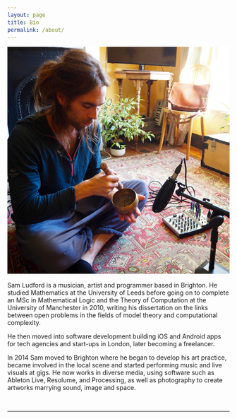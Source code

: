 ```yaml
---
layout: page
title: Bio
permalink: /about/
---
```


<img class="col one right" src="/img/prof_pic-sm.jpg">

<p>
Sam Ludford is a musician, artist and programmer based in Brighton. He studied Mathematics at the University of Leeds before going on to complete an MSc in Mathematical Logic and the Theory of Computation at the University of Manchester in 2010, writing his dissertation on the links between open problems in the fields of model theory and computational complexity.
</p>
<p>
He then moved into software development building iOS and Android apps for tech agencies and start-ups in London, later becoming a freelancer.
</p>
<p>
In 2014 Sam moved to Brighton where he began to develop his art practice, became involved in the local scene and started performing music and live visuals at gigs. He now works in diverse media, using software such as Ableton Live, Resolume, and Processing, as well as photography to create artworks marrying sound, image and space.
</p>

<br/>
<hr/>
<br/>
<span class="contacticon center">
	<a href="mailto:sam_ludford@yahoo.co.uk"><i class="fa fa-envelope-square"></i></a>
	<a href="https://github.com/samludford" target="_blank"><i class="fa fa-github-square"></i></a>
	<a href="https://instagram.com/samludford" target="_blank"><i class="fa fa-instagram"></i></a>
	<a href="https://soundcloud.com/samludford" target="_blank"><i class="fa fa-soundcloud"></i></a>
	<a href="https://samludford.bandcamp.com" target="_blank"><i class="fa fa-bandcamp"></i></a>
	<!-- <a href="https://vimeo.com/user33006557" target="_blank"><i class="fa fa-vimeo-square"></i></a> -->
	<a href="https://twitter.com/slufd" target="_blank"><i class="fa fa-twitter-square"></i></a>
</span>

<div class="col three caption">

</div>
